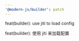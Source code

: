 ```yaml
---
'@modern-js/builder': patch
---
```


feat(builder): use jiti to load config

feat(builder): 使用 jiti 来加载配置
